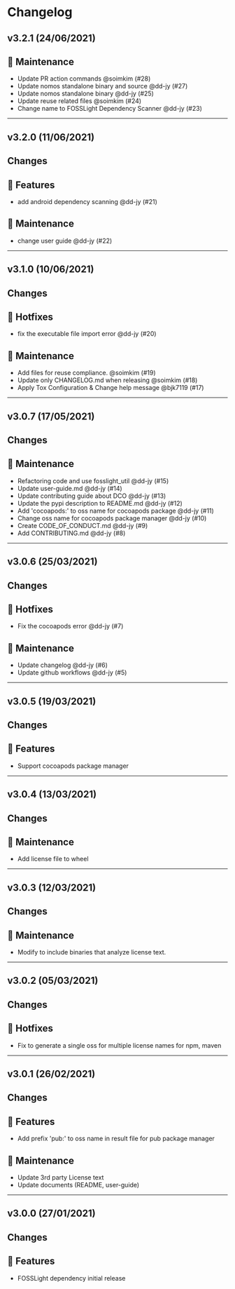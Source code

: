 # Changelog

## v3.2.1 (24/06/2021)
## 🔧 Maintenance

- Update PR action commands @soimkim (#28)
- Update nomos standalone binary and source @dd-jy (#27)
- Update nomos standalone binary @dd-jy (#25)
- Update reuse related files @soimkim (#24)
- Change name to FOSSLight Dependency Scanner @dd-jy (#23)

---

## v3.2.0 (11/06/2021)
## Changes
## 🚀 Features

- add android dependency scanning @dd-jy (#21)

## 🔧 Maintenance

- change user guide @dd-jy (#22)

---

## v3.1.0 (10/06/2021)
## Changes
## 🐛 Hotfixes

- fix the executable file import error @dd-jy (#20)

## 🔧 Maintenance

- Add files for reuse compliance. @soimkim (#19)
- Update only CHANGELOG.md when releasing @soimkim (#18)
- Apply Tox Configuration & Change help message @bjk7119 (#17)

---

## v3.0.7 (17/05/2021)
## Changes
## 🔧 Maintenance

- Refactoring code and use fosslight_util @dd-jy (#15)
- Update user-guide.md @dd-jy (#14)
- Update contributing guide about DCO @dd-jy (#13)
- Update the pypi description to README.md @dd-jy (#12)
- Add 'cocoapods:' to oss name for cocoapods package @dd-jy (#11)
- Change oss name for cocoapods package manager @dd-jy (#10)
- Create CODE_OF_CONDUCT.md @dd-jy (#9)
- Add CONTRIBUTING.md @dd-jy (#8)

---

## v3.0.6 (25/03/2021)
## Changes
## 🐛 Hotfixes

- Fix the cocoapods error @dd-jy (#7)

## 🔧 Maintenance

- Update changelog @dd-jy (#6)
- Update github workflows @dd-jy (#5)
---

## v3.0.5 (19/03/2021)
## Changes
## 🚀 Features
- Support cocoapods package manager


---

## v3.0.4 (13/03/2021)
## Changes
## 🔧 Maintenance
- Add license file to wheel
---

## v3.0.3 (12/03/2021)
## Changes
## 🔧 Maintenance
- Modify to include binaries that analyze license text.
---

## v3.0.2 (05/03/2021)
## Changes
## 🐛 Hotfixes
- Fix to generate a single oss for multiple license names for npm, maven
---

## v3.0.1 (26/02/2021)
## Changes
## 🚀 Features
- Add prefix 'pub:' to oss name in result file for pub package manager
## 🔧 Maintenance
- Update 3rd party License text
- Update documents (README, user-guide)
---

## v3.0.0 (27/01/2021)
## Changes
## 🚀 Features
- FOSSLight dependency initial release